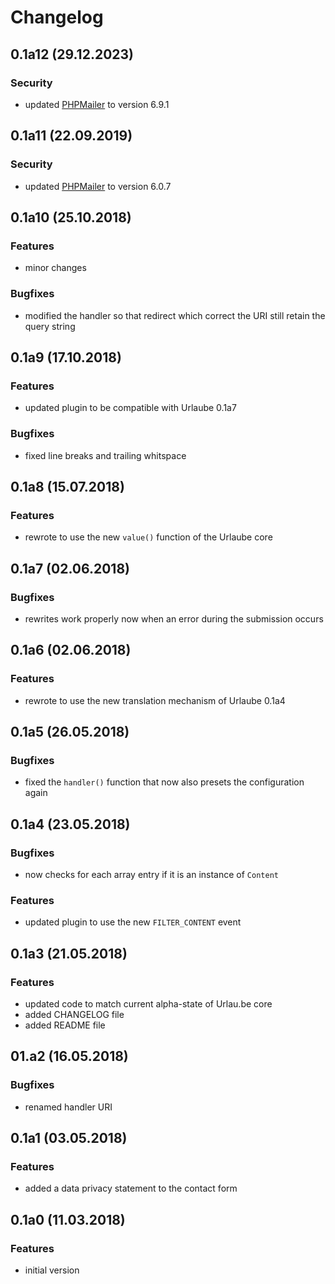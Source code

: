 # Changelog

## 0.1a12 (29.12.2023)
### Security
* updated [PHPMailer](https://github.com/PHPMailer/PHPMailer) to version 6.9.1

## 0.1a11 (22.09.2019)
### Security
* updated [PHPMailer](https://github.com/PHPMailer/PHPMailer) to version 6.0.7

## 0.1a10 (25.10.2018)
### Features
* minor changes

### Bugfixes
* modified the handler so that redirect which correct the URI still retain the query string

## 0.1a9 (17.10.2018)
### Features
* updated plugin to be compatible with Urlaube 0.1a7

### Bugfixes
* fixed line breaks and trailing whitspace

## 0.1a8 (15.07.2018)
### Features
* rewrote to use the new `value()` function of the Urlaube core

## 0.1a7 (02.06.2018)
### Bugfixes
* rewrites work properly now when an error during the submission occurs

## 0.1a6 (02.06.2018)
### Features
* rewrote to use the new translation mechanism of Urlaube 0.1a4

## 0.1a5 (26.05.2018)
### Bugfixes
* fixed the `handler()` function that now also presets the configuration again

## 0.1a4 (23.05.2018)
### Bugfixes
* now checks for each array entry if it is an instance of `Content`
### Features
* updated plugin to use the new `FILTER_CONTENT` event

## 0.1a3 (21.05.2018)
### Features
* updated code to match current alpha-state of Urlau.be core
* added CHANGELOG file
* added README file

## 01.a2 (16.05.2018)
### Bugfixes
* renamed handler URI

## 0.1a1 (03.05.2018)
### Features
* added a data privacy statement to the contact form

## 0.1a0 (11.03.2018)
### Features
* initial version
